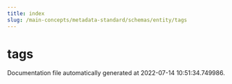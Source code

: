 ```yaml
---
title: index
slug: /main-concepts/metadata-standard/schemas/entity/tags
---
```


# tags

Documentation file automatically generated at 2022-07-14 10:51:34.749986.
